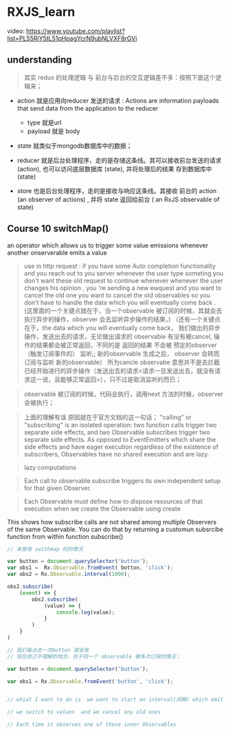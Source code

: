 # RXJS_learn

video: https://www.youtube.com/playlist?list=PL55RiY5tL51pHpagYcrN9ubNLVXF8rGVi

## understanding

> 其实 redux 的处理逻辑 与 前台与后台的交互逻辑差不多：按照下面这个逻辑来；

* action 就是应用向reducer 发送的请求 : Actions are information payloads that send data from the application to the reducer 
    + type 就是url 
    + payload 就是 body

* state 就类似于mongodb数据库中的数据；

* reducer 就是后台处理程序，走的是存储这条线。其可以接收前台发送的请求(action), 也可以访问底层数据库 (state), 并将处理后的结果 存到数据库中(state)

* store 也是后台处理程序，走的是接收与响应这条线。其接收 前台的 action (an observer of actions) , 并将 state 返回给前台 ( an RxJS observable of state)  



## Course 10 switchMap() 

an operator which allows us to trigger some value emissions whenever another onserverable emits a value 

>  use in http request : if you have some Auto completion functionality and you reach out to you server whenever the user type someting you don't want these old request to continue whenever whenever the user changes his opinion , you 're sending a new ewquest and you want to cancel the old one you want to cancel the old observables  so you don't have to handle the data which you will eventually come back . (这里面的一个关键点就在于，当一个observable 被订阅的时候，其就会去执行异步的操作，observer 会去监听异步操作的结果，)  （还有一个关键点在于，the data which you will eventually come back， 我们做出的异步操作，发送出去的请求，无论做出请求的 observable 有没有被cancel, 操作的结果都会被正常返回，不同的是 返回的结果 不会被 预定的observer（触发订阅事件的） 监听;;  新的observable 生成之后， observer 会转而 订阅与监听 新的observable）   所为cancle observabe 意思并不是去拦截 已经开始进行的异步操作（发送出去的请求<请求一旦发送出去，就没有请求这一说，且能够正常返回>），只不过是取消监听的而已；

> observable 被订阅的时候，代码会执行，调用next 方法的时候，observer 会被执行；

> 上面的理解有误 原因就在于官方文档的这一句话；
> "calling" or "subscribing" is an isolated operation: two function calls trigger two separate side effects, and two Observable subscribes trigger two separate side effects. As opposed to EventEmitters which share the side effects and have eager execution regardless of the existence of subscribers, Observables have no shared execution and are lazy.
 
> lazy computations 


> Each call to observable.subscribe triggers its own independent setup for that given Observer.

> Each Observable must define how to dispose resources of that execution when we create the Observable using create 
 

This shows how subscribe calls are not shared among multiple Observers of the same Observable. You can do that by returning a customun subsrcibe function from within function subscribe()


```js
// 未使用 swithmap 时的情况

var button = document.querySelector('button');
var obs1 =  Rx.Observable.fromEvent( botton, 'click');
var obs2 = Rx.Observable.interval(1000);

obs2.subscribe(
    (event) => {
        obs2.subscribe(
            (value) => {
                console.log(value);
            }
        )
    }
)

// 我们每点击一次button 就会有
// 现在自己不理解的地方，在于同一个 observable 被多次订阅的情况；

```



```js
var button = document.querySelector('button');

var obs1 = Rx.Observable.fromEvent('button', 'click');


// whiat I want to do is  we want to start an interval(间隔) which emits a new value every x seconds . wheneve i click the button but i want that emitting observable that interval to start over when I click the button again so the old emission the old interval should be conceled   

// we switch to values  and we cancel any old ones 

// Each time it observes one of these inner Observables  


```





